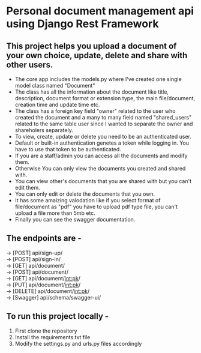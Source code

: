 # Personal document management api using Django Rest Framework

## This project helps you upload a document of your own choice, update, delete and share with other users.

* The core app includes the models.py where I've created one single model class named "Document"
* The class has all the information about the document like title, description, document format or extension type, the main file/document, creation time and update time etc.
* The class has a foreign key field "owner" related to the user who created the document and a many to many field named "shared_users" related to the same table user since I wanted to separate the owner and shareholers separately.
* To view, create, update or delete you need to be an authenticated user.
* Default or built-in authentication genetes a token while logging in. You have to use that token to be authenticated.
* If you are a staff/admin you can access all the documents and modify them.
* Otherwise You can only view the documents you created and shared with.
* You can view other's documents that you are shared with but you can't edit them.
* You can only edit or delete the documents that you own.
* It has some amaizing valodation like if you select format of file/document as "pdf" you have to upload pdf type file, you can't upload a file more than 5mb etc.
* Finally you can see the swagger documentation.


## The endpoints are -

-> [POST]       api/sign-up/<br>
-> [POST]       api/sign-in/<br>
-> [GET]        api/document/<br>
-> [POST]       api/document/<br>
-> [GET]        api/document/<int:pk>/<br>
-> [PUT]        api/document/<int:pk>/<br>
-> [DELETE]     api/document/<int:pk>/<br>
-> [Swagger]    api/schema/swagger-ui/<br>


## To run this project locally -

1. First clone the repository
1. Install the requirements.txt file
2. Modify the settings.py and urls.py files accordingly